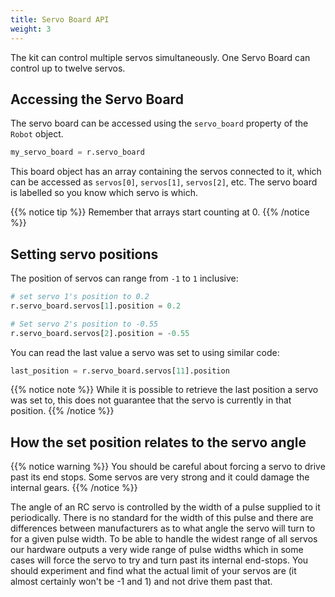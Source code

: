 ```yaml
---
title: Servo Board API
weight: 3
---
```


The kit can control multiple servos simultaneously. One Servo Board can
control up to twelve servos.

## Accessing the Servo Board

The servo board can be accessed using the `servo_board` property of the
`Robot` object.

``` python
my_servo_board = r.servo_board
```

This board object has an array containing the servos connected to it,
which can be accessed as `servos[0]`, `servos[1]`, `servos[2]`, etc. The
servo board is labelled so you know which servo is which.

{{% notice tip %}}
Remember that arrays start counting at 0.
{{% /notice %}}

## Setting servo positions

The position of servos can range from `-1` to `1` inclusive:

``` python
# set servo 1's position to 0.2
r.servo_board.servos[1].position = 0.2

# Set servo 2's position to -0.55
r.servo_board.servos[2].position = -0.55
```

You can read the last value a servo was set to using similar code:

``` python
last_position = r.servo_board.servos[11].position
```

{{% notice note %}}
While it is possible to retrieve the last position a servo was set to,
this does not guarantee that the servo is currently in that position.
{{% /notice %}}

## How the set position relates to the servo angle

{{% notice warning %}}
You should be careful about forcing a servo to drive past its end stops.
Some servos are very strong and it could damage the internal gears.
{{% /notice %}}

The angle of an RC servo is controlled by the width of a pulse supplied
to it periodically. There is no standard for the width of this pulse and
there are differences between manufacturers as to what angle the servo
will turn to for a given pulse width. To be able to handle the widest
range of all servos our hardware outputs a very wide range of pulse
widths which in some cases will force the servo to try and turn past its
internal end-stops. You should experiment and find what the actual limit
of your servos are (it almost certainly won't be -1 and 1) and not drive
them past that.
